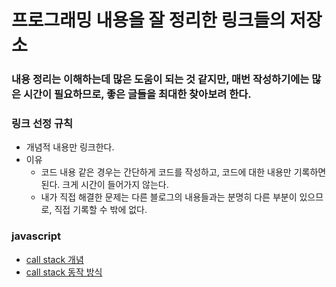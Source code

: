 # 프로그래밍 내용을 잘 정리한 링크들의 저장소
### 내용 정리는 이해하는데 많은 도움이 되는 것 같지만, 매번 작성하기에는 많은 시간이 필요하므로, 좋은 글들을 최대한 찾아보려 한다. 
### 링크 선정 규칙
- 개념적 내용만 링크한다.
- 이유 
  - 코드 내용 같은 경우는 간단하게 코드를 작성하고, 코드에 대한 내용만 기록하면 된다. 크게 시간이 들어가지 않는다.
  - 내가 직접 해결한 문제는 다른 블로그의 내용들과는 분명히 다른 부분이 있으므로, 직접 기록할 수 밖에 없다.
         
### javascript
- [call stack 개념](https://new93helloworld.tistory.com/358)
- [call stack 동작 방식](https://new93helloworld.tistory.com/361)
